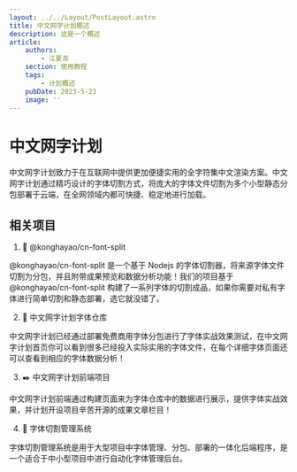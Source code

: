 ```yaml
---
layout: ../../Layout/PostLayout.astro
title: 中文网字计划概述
description: 这是一个概述
article:
    authors:
        - 江夏尧
    section: 使用教程
    tags:
        - 计划概述
    pubDate: 2023-5-23
    image: ''
---
```


# 中文网字计划

中文网字计划致力于在互联网中提供更加便捷实用的全字符集中文渲染方案。中文网字计划通过精巧设计的字体切割方式，将庞大的字体文件切割为多个小型静态分包部署于云端，在全网领域内都可快捷、稳定地进行加载。

## 相关项目

1. 🔪 @konghayao/cn-font-split

@konghayao/cn-font-split 是一个基于 Nodejs 的字体切割器，将来源字体文件切割为分包，并且附带成果预览和数据分析功能！我们的项目基于 @konghayao/cn-font-split 构建了一系列字体的切割成品，如果你需要对私有字体进行简单切割和静态部署，选它就没错了。

2. 🏪 中文网字计划字体仓库

中文网字计划已经通过部署免费商用字体分包进行了字体实战效果测试，在中文网字计划首页你可以看到很多已经投入实际实用的字体文件，在每个详细字体页面还可以查看到相应的字体数据分析！

3. ✒️ 中文网字计划前端项目

中文网字计划前端通过构建页面来为字体仓库中的数据进行展示，提供字体实战效果，并计划开设项目辛苦开源的成果文章栏目！

4. 🤖 字体切割管理系统

字体切割管理系统是用于大型项目中字体管理、分包、部署的一体化后端程序，是一个适合于中小型项目中进行自动化字体管理后台。
